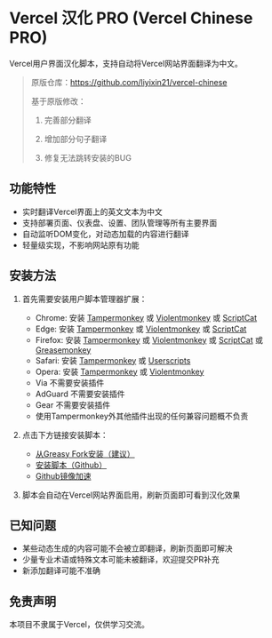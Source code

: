# Vercel 汉化 PRO (Vercel Chinese PRO)

Vercel用户界面汉化脚本，支持自动将Vercel网站界面翻译为中文。

> 原版仓库：https://github.com/liyixin21/vercel-chinese
>
> 基于原版修改：
>
> 1. 完善部分翻译
>
> 2. 增加部分句子翻译
>
> 3. 修复无法跳转安装的BUG


## 功能特性

- 实时翻译Vercel界面上的英文文本为中文
- 支持部署页面、仪表盘、设置、团队管理等所有主要界面
- 自动监听DOM变化，对动态加载的内容进行翻译
- 轻量级实现，不影响网站原有功能

## 安装方法

1. 首先需要安装用户脚本管理器扩展：
   - Chrome: 安装 [Tampermonkey](https://www.tampermonkey.net/) 或 [Violentmonkey](https://violentmonkey.github.io/) 或 [ScriptCat](https://violentmonkey.github.io/)
   - Edge: 安装 [Tampermonkey](https://www.tampermonkey.net/) 或 [Violentmonkey](https://violentmonkey.github.io/) 或 [ScriptCat](https://violentmonkey.github.io/)
   - Firefox: 安装 [Tampermonkey](https://www.tampermonkey.net/) 或 [Violentmonkey](https://violentmonkey.github.io/) 或 [ScriptCat](https://violentmonkey.github.io/) 或 [Greasemonkey](https://addons.mozilla.org/zh-CN/firefox/addon/greasemonkey/)
   - Safari: 安装 [Tampermonkey](https://www.tampermonkey.net/) 或 [Userscripts](https://apps.apple.com/app/userscripts/id1463298887)
   - Opera: 安装 [Tampermonkey](https://www.tampermonkey.net/) 或 [Violentmonkey](https://violentmonkey.github.io/)
   - Via 不需要安装插件
   - AdGuard 不需要安装插件
   - Gear 不需要安装插件
   - 使用Tampermonkey外其他插件出现的任何兼容问题概不负责

2. 点击下方链接安装脚本：
   - [从Greasy Fork安装（建议）](https://greasyfork.org/zh-CN/scripts/546025-vercel-%E6%B1%89%E5%8C%96-pro)
   - [安装脚本（Github）](https://github.com/quan-ge/vercel-chinese-pro/raw/main/vercel-chinese.user.js)
   - [Github镜像加速](https://proxy.pipers.cn/https://github.com/quan-ge/vercel-chinese-pro/raw/main/vercel-chinese.user.js)

4. 脚本会自动在Vercel网站界面启用，刷新页面即可看到汉化效果

## 已知问题

- 某些动态生成的内容可能不会被立即翻译，刷新页面即可解决
- 少量专业术语或特殊文本可能未被翻译，欢迎提交PR补充
- 新添加翻译可能不准确

## 免责声明

本项目不隶属于Vercel，仅供学习交流。
